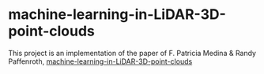 # machine-learning-in-LiDAR-3D-point-clouds

This project is an implementation of the paper of F. Patricia Medina & Randy Paffenroth, [machine-learning-in-LiDAR-3D-point-clouds](https://arxiv.org/abs/2101.09318)
